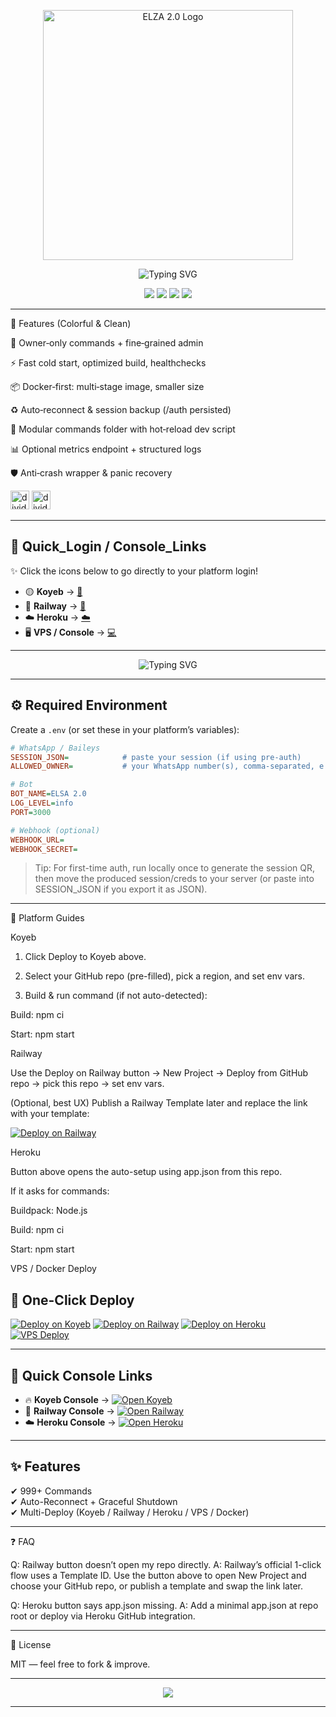 <!--
  E L S A   2 . 0   –  Server-Grade WhatsApp MD Bot
  Fancy README (2025 Ready)
-->
<p align="center">
  <img src="https://raw.githubusercontent.com/yourusername/yourrepo/main/media/elza-logo.gif" alt="ELZA 2.0 Logo" width="400"/>
</p>

<p align="center">
  <img src="https://readme-typing-svg.demolab.com?font=Orbitron&weight=700&size=32&duration=2500&pause=1200&color=00E5FF&center=true&vCenter=true&width=1000&lines=ELSA+2.0+-+Server+Grade+WhatsApp+MD+Bot;Deploy+to+Koyeb+%7C+Railway+%7C+Heroku+%7C+VPS;2025+Ready+%7C+Node.js+20%2B" alt="Typing SVG"/>
</p>
<p align="center">
  <img src="https://img.shields.io/badge/License-MIT-2ea44f?style=for-the-badge">
  <img src="https://img.shields.io/badge/Status-2025%20READY-8a2be2?style=for-the-badge">
  <img src="https://img.shields.io/badge/Node.js-%3E%3D%2020.x-3c873a?style=for-the-badge&logo=node.js&logoColor=white">
  <img src="https://img.shields.io/badge/Platform-Server%20Only-444?style=for-the-badge">
</p>

---

🌈 Features (Colorful & Clean)

🔐 Owner‑only commands + fine‑grained admin

⚡ Fast cold start, optimized build, healthchecks

📦 Docker‑first: multi‑stage image, smaller size

♻️ Auto‑reconnect & session backup (/auth persisted)

🧩 Modular commands folder with hot‑reload dev script

📊 Optional metrics endpoint + structured logs

🛡️ Anti‑crash wrapper & panic recovery


<img src="https://img.shields.io/badge/-_-gradient?logo=none&labelColor=f7971e&color=ffd200" alt="divider" width="30"/>

<img src="https://img.shields.io/badge/-_-gradient?logo=none&labelColor=36d1dc&color=5b86e5" alt="divider" width="30"/>

---

## 🔑 Quick_Login / Console_Links  

✨ Click the icons below to go directly to your platform login!  

- 🟡 **Koyeb** → [🔑](https://app.koyeb.com/auth/login)  
- 🚂 **Railway** → [🚀](https://railway.app/login)  
- ☁️ **Heroku** → [☁️](https://id.heroku.com/login)  
- 🖥️ **VPS / Console** → [💻](https://your-vps-link-here.com)  

---

<p align="center">
  <img src="https://readme-typing-svg.demolab.com?font=Orbitron&weight=700&size=32&duration=2500&pause=1200&color=00E5FF&center=true&vCenter=true&width=1000&lines=ELSA+2.0+-+Server+Grade+WhatsApp+MD+Bot;Deploy+to+Koyeb+%7C+Railway+%7C+Heroku+%7C+VPS;2025+Ready+%7C+Node.js+20%2B" alt="Typing SVG"/>
</p>


---




## ⚙️ Required Environment

Create a `.env` (or set these in your platform’s variables):

```ini
# WhatsApp / Baileys
SESSION_JSON=            # paste your session (if using pre-auth)
ALLOWED_OWNER=           # your WhatsApp number(s), comma-separated, e.g. 9198XXXXXXXX

# Bot
BOT_NAME=ELSA 2.0
LOG_LEVEL=info
PORT=3000

# Webhook (optional)
WEBHOOK_URL=
WEBHOOK_SECRET=
```

> Tip: For first-time auth, run locally once to generate the session QR, then move the produced session/creds to your server (or paste into SESSION_JSON if you export it as JSON).




---

🧭 Platform Guides

Koyeb

1. Click Deploy to Koyeb above.


2. Select your GitHub repo (pre-filled), pick a region, and set env vars.


3. Build & run command (if not auto-detected):

Build: npm ci

Start: npm start




Railway

Use the Deploy on Railway button → New Project → Deploy from GitHub repo → pick this repo → set env vars.

(Optional, best UX) Publish a Railway Template later and replace the link with your template:

[![Deploy on Railway](https://railway.com/button.svg)](https://railway.com/new/template/YOUR_TEMPLATE_ID)


Heroku

Button above opens the auto-setup using app.json from this repo.

If it asks for commands:

Buildpack: Node.js

Build: npm ci

Start: npm start



VPS / Docker Deploy

## 🚀 One-Click Deploy

[![Deploy on Koyeb](https://img.shields.io/badge/⚡_Deploy_to_Koyeb-FF6F00?style=for-the-badge&logo=koyeb&logoColor=white)](https://app.koyeb.com)
[![Deploy on Railway](https://img.shields.io/badge/🚄_Deploy_to_Railway-7B68EE?style=for-the-badge&logo=railway&logoColor=white)](https://railway.app/dashboard/new)
[![Deploy on Heroku](https://img.shields.io/badge/☁️_Deploy_to_Heroku-6762A6?style=for-the-badge&logo=heroku&logoColor=white)](https://dashboard.heroku.com)
[![VPS Deploy](https://img.shields.io/badge/🖥️_Deploy_on_VPS-0088CC?style=for-the-badge&logo=docker&logoColor=white)](#)

---

## 🔑 Quick Console Links

- 🔥 **Koyeb Console** → [![Open Koyeb](https://img.shields.io/badge/🔗_Open_Koyeb_App-FF6F00?style=flat-square&logo=koyeb&logoColor=white)](https://app.koyeb.com)
- 🚄 **Railway Console** → [![Open Railway](https://img.shields.io/badge/🔗_Railway_Dashboard-7B68EE?style=flat-square&logo=railway&logoColor=white)](https://railway.app/dashboard/new)
- ☁️ **Heroku Console** → [![Open Heroku](https://img.shields.io/badge/🔗_Heroku_Dashboard-6762A6?style=flat-square&logo=heroku&logoColor=white)](https://dashboard.heroku.com)

---

## ✨ Features
✔ 999+ Commands  
✔ Auto-Reconnect + Graceful Shutdown  
✔ Multi-Deploy (Koyeb / Railway / Heroku / VPS / Docker)



---

❓ FAQ

Q: Railway button doesn’t open my repo directly.
A: Railway’s official 1-click flow uses a Template ID. Use the button above to open New Project and choose your GitHub repo, or publish a template and swap the link later.

Q: Heroku button says app.json missing.
A: Add a minimal app.json at repo root or deploy via Heroku GitHub integration.


---

📝 License

MIT — feel free to fork & improve.


---

<p align="center">
  <img src="https://capsule-render.vercel.app/api?type=waving&height=130&color=0:00d4ff,100:7a00ff&text=ELSA%202.0&fontColor=ffffff&fontAlign=50&fontAlignY=35&section=footer" />
</p>

---
